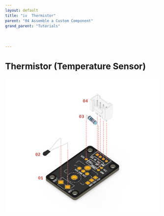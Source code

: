 ```yaml
---
layout: default
title: "iv  Thermistor"
parent: "04 Assemble a Custom Component"
grand_parent: "Tutorials"



---
```


# Thermistor (Temperature Sensor)

![Custom Thermistor](assets/tutorial4/exploded/tmp.png)

